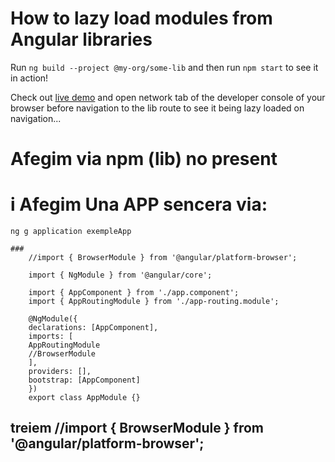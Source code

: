 # How to lazy load modules from Angular libraries

Run `ng build --project @my-org/some-lib` and then run `npm start` to see it in action!

Check out [live demo](https://tomastrajan.github.io/angular-lazy-lib-demo) and open
network tab of the developer console of your browser before navigation to the lib route
to see it being lazy loaded on navigation...

# Afegim via npm (lib) no present

# i Afegim Una APP sencera via:

    ng g application exempleApp

    ###
        //import { BrowserModule } from '@angular/platform-browser';

        import { NgModule } from '@angular/core';

        import { AppComponent } from './app.component';
        import { AppRoutingModule } from './app-routing.module';

        @NgModule({
        declarations: [AppComponent],
        imports: [
        AppRoutingModule
        //BrowserModule
        ],
        providers: [],
        bootstrap: [AppComponent]
        })
        export class AppModule {}

## treiem //import { BrowserModule } from '@angular/platform-browser';
